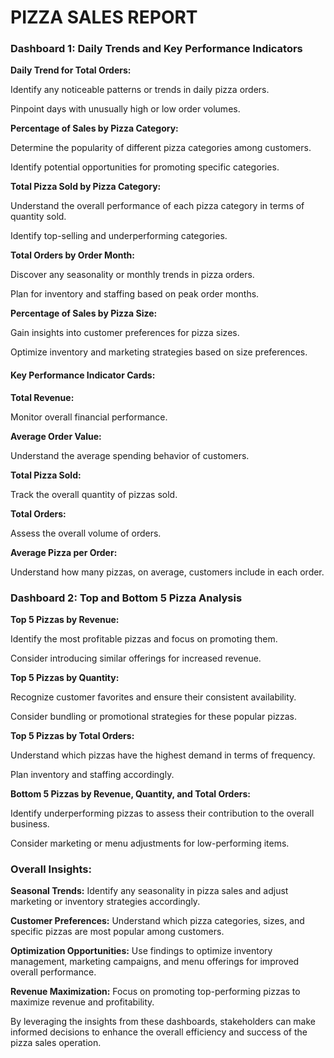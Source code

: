# PIZZA SALES REPORT

### Dashboard 1: Daily Trends and Key Performance Indicators



**Daily Trend for Total Orders:**

Identify any noticeable patterns or trends in daily pizza orders.

Pinpoint days with unusually high or low order volumes.

**Percentage of Sales by Pizza Category:**

Determine the popularity of different pizza categories among customers.

Identify potential opportunities for promoting specific categories.

**Total Pizza Sold by Pizza Category:**

Understand the overall performance of each pizza category in terms of quantity sold.

Identify top-selling and underperforming categories.

**Total Orders by Order Month:**

Discover any seasonality or monthly trends in pizza orders.

Plan for inventory and staffing based on peak order months.

**Percentage of Sales by Pizza Size:**

Gain insights into customer preferences for pizza sizes.

Optimize inventory and marketing strategies based on size preferences.

#### **Key Performance Indicator Cards:**

**Total Revenue:**

Monitor overall financial performance.

**Average Order Value:**

Understand the average spending behavior of customers.

**Total Pizza Sold:**

Track the overall quantity of pizzas sold.

**Total Orders:**

Assess the overall volume of orders.

**Average Pizza per Order:**

Understand how many pizzas, on average, customers include in each order.

### Dashboard 2: Top and Bottom 5 Pizza Analysis



**Top 5 Pizzas by Revenue:**

Identify the most profitable pizzas and focus on promoting them.

Consider introducing similar offerings for increased revenue.

**Top 5 Pizzas by Quantity:**

Recognize customer favorites and ensure their consistent availability.

Consider bundling or promotional strategies for these popular pizzas.

**Top 5 Pizzas by Total Orders:**

Understand which pizzas have the highest demand in terms of frequency.

Plan inventory and staffing accordingly.

**Bottom 5 Pizzas by Revenue, Quantity, and Total Orders:**

Identify underperforming pizzas to assess their contribution to the overall business.

Consider marketing or menu adjustments for low-performing items.

### Overall Insights:

**Seasonal Trends:** Identify any seasonality in pizza sales and adjust marketing or inventory strategies accordingly.

**Customer Preferences:** Understand which pizza categories, sizes, and specific pizzas are most popular among customers.

**Optimization Opportunities:** Use findings to optimize inventory management, marketing campaigns, and menu offerings for improved overall performance.

**Revenue Maximization:** Focus on promoting top-performing pizzas to maximize revenue and profitability.

By leveraging the insights from these dashboards, stakeholders can make informed decisions to enhance the overall efficiency and success of the pizza sales operation.
